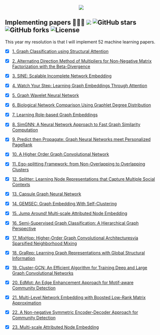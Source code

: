 <div align="center">
  <img src="https://i.imgur.com/thKzPkw.png">
</div>

## Implementing papers 👨🏻‍💻 ![](https://img.shields.io/badge/progress-44.23%25-green.svg) ![GitHub stars](https://img.shields.io/github/stars/benedekrozemberczki/resolutions-2019.svg?style=plastic) ![GitHub forks](https://img.shields.io/github/forks/benedekrozemberczki/resolutions-2019.svg?color=blue&style=plastic) ![License](https://img.shields.io/github/license/benedekrozemberczki/resolutions-2019.svg?color=blue&style=plastic)

This year my resolution is that I will implement 52 machine learning papers.

- [x] [1. Graph Classification using Structural Attention](https://github.com/benedekrozemberczki/GAM)
- [x] [2. Alternating Direction Method of Multipliers for Non-Negative Matrix Factorization with the Beta-Divergence](https://github.com/benedekrozemberczki/NMF_ADMM)
- [x] [3. SINE: Scalable Incomplete Network Embedding](https://github.com/benedekrozemberczki/SINE)
- [x] [4. Watch Your Step: Learning Graph Embeddings Through Attention](https://github.com/benedekrozemberczki/AttentionWalk)
- [x] [5. Graph Wavelet Neural Network](https://github.com/benedekrozemberczki/GraphWaveletNeuralNetwork)
- [x] [6. Biological Network Comparison Using Graphlet Degree Distribution](https://github.com/benedekrozemberczki/OrbitalFeatures)
- [x] [7. Learning Role-based Graph Embeddings](https://github.com/benedekrozemberczki/role2vec)
- [x] [8. SimGNN: A Neural Network Approach to Fast Graph Similarity Computation](https://github.com/benedekrozemberczki/SimGNN)
- [x] [9. Predict then Propagate: Graph Neural Networks meet Personalized PageRank](https://github.com/benedekrozemberczki/APPNP)
- [x] [10. A Higher Order Graph Convolutional Network](https://github.com/benedekrozemberczki/MixHop-and-N-GCM)
- [x] [11. Ego-splitting Framework: from Non-Overlapping to Overlapping Clusters](https://github.com/benedekrozemberczki/EgoSplitting)
- [x] [12. Splitter: Learning Node Representations that Capture Multiple Social Contexts](https://github.com/benedekrozemberczki/Splitter)
- [x] [13. Capsule Graph Neural Network](https://github.com/benedekrozemberczki/CapsGNN)
- [x] [14. GEMSEC: Graph Embedding With Self-Clustering](https://github.com/benedekrozemberczki/GEMSEC)
- [x] [15. Jump Around! Multi-scale Attributed Node Embedding](https://github.com/benedekrozemberczki/MUSAE)
- [x] [16. Semi-Supervised Graph Classification: A Hierarchical Graph Perspective](https://github.com/benedekrozemberczki/SEAL)
- [x] [17. MixHop: Higher-Order Graph Convolutional Architecturesvia Sparsified Neighborhood Mixing](https://github.com/benedekrozemberczki/MixHop-and-N-GCN)
- [x] [18. GraRep: Learning Graph Representations with Global Structural Information](https://github.com/benedekrozemberczki/GraRep)
- [x] [19. Cluster-GCN: An Efficient Algorithm for Training Deep and Large Graph Convolutional Networks](https://github.com/benedekrozemberczki/ClusterGCN)
- [x] [20. EdMot: An Edge Enhancement Approach for Motif-aware Community Detection](https://github.com/benedekrozemberczki/EdMot)
- [x] [21. Multi-Level Network Embedding with Boosted Low-Rank Matrix Approximation](https://github.com/benedekrozemberczki/BoostedFactorization)
- [x] [22. A Non-negative Symmetric Encoder-Decoder Approach
    for Community Detection](https://karateclub.readthedocs.io/en/latest/modules/root.html#karateclub.nnsed.NNSED)
- [x] [23. Multi-scale Attributed Node Embedding](https://github.com/benedekrozemberczki/MUSAE)

